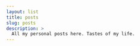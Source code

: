 ```yaml
---
layout: list
title: posts
slug: posts
description: >
  All my personal posts here. Tastes of my life.
---
```

